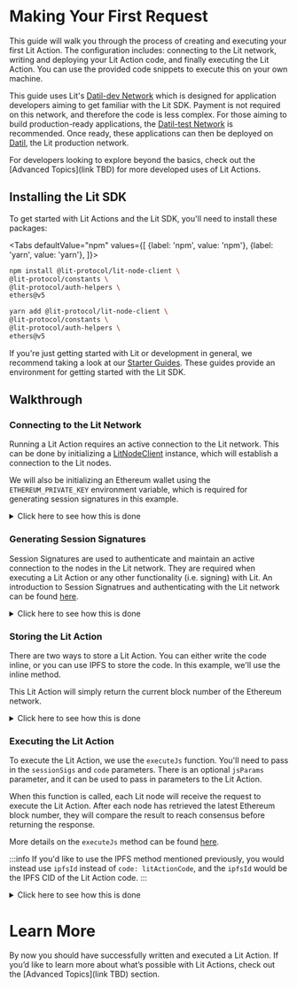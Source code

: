 # Making Your First Request

This guide will walk you through the process of creating and executing your first Lit Action. The configuration includes: connecting to the Lit network, writing and deploying your Lit Action code, and finally executing the Lit Action. You can use the provided code snippets to execute this on your own machine.

This guide uses Lit's [Datil-dev Network](../../learn/overview/how-it-works/lit-networks/testnets.md) which is designed for application developers aiming to get familiar with the Lit SDK. Payment is not required on this network, and therefore the code is less complex. For those aiming to build production-ready applications, the [Datil-test Network](../../learn/overview/how-it-works/lit-networks/testnets.md) is recommended. Once ready, these applications can then be deployed on [Datil](../../learn/overview/how-it-works/lit-networks/mainnets.md), the Lit production network.

For developers looking to explore beyond the basics, check out the [Advanced Topics](link TBD) for more developed uses of Lit Actions.

## Installing the Lit SDK

To get started with Lit Actions and the Lit SDK, you'll need to install these packages:

<Tabs
defaultValue="npm"
values={[
{label: 'npm', value: 'npm'},
{label: 'yarn', value: 'yarn'},
]}>
<TabItem value="npm">

```bash
npm install @lit-protocol/lit-node-client \
@lit-protocol/constants \
@lit-protocol/auth-helpers \
ethers@v5
```

</TabItem>

<TabItem value="yarn">

```bash
yarn add @lit-protocol/lit-node-client \
@lit-protocol/constants \
@lit-protocol/auth-helpers \
ethers@v5
```

</TabItem>
</Tabs>

If you're just getting started with Lit or development in general, we recommend taking a look at our [Starter Guides](https://github.com/LIT-Protocol/developer-guides-code/tree/master/starter-guides). These guides provide an environment for getting started with the Lit SDK.

## Walkthrough

### Connecting to the Lit Network

Running a Lit Action requires an active connection to the Lit network. This can be done by initializing a [LitNodeClient](./connecting-to-lit.md) instance, which will establish a connection to the Lit nodes.

We will also be initializing an Ethereum wallet using the `ETHEREUM_PRIVATE_KEY` environment variable, which is required for generating session signatures in this example.

<details>
<summary>Click here to see how this is done</summary>
<p>

```ts
import { LitNodeClient } from "@lit-protocol/lit-node-client";
import { LitNetwork, LIT_RPC } from "@lit-protocol/constants";
import * as ethers from "ethers";

const litNodeClient = new LitNodeClient({
  litNetwork: LitNetwork.DatilDev,
  debug: false
});
await litNodeClient.connect();

const ethersWallet = new ethers.Wallet(
  process.env.ETHEREUM_PRIVATE_KEY, // Replace with your private key
  new ethers.providers.JsonRpcProvider(LIT_RPC.CHRONICLE_YELLOWSTONE)
);
```

</p>
</details>

### Generating Session Signatures

Session Signatures are used to authenticate and maintain an active connection to the nodes in the Lit network. They are required when executing a Lit Action or any other functionality (i.e. signing) with Lit. An introduction to Session Signatrues and authenticating with the Lit network can be found [here](./authenticating-with-lit.md).
<details>
<summary>Click here to see how this is done</summary>
<p>

```ts
import {
  LitAbility,
  LitActionResource,
  createSiweMessage,
  generateAuthSig,
} from "@lit-protocol/auth-helpers";

const sessionSignatures = await litNodeClient.getSessionSigs({
  chain: "ethereum",
  expiration: new Date(Date.now() + 1000 * 60 * 10).toISOString(), // 10 minutes
  resourceAbilityRequests: [
    {
      resource: new LitActionResource("*"),
      ability: LitAbility.LitActionExecution,
    },
  ],
  authNeededCallback: async ({
    uri,
    expiration,
    resourceAbilityRequests,
  }) => {
    const toSign = await createSiweMessage({
      uri,
      expiration,
      resources: resourceAbilityRequests,
      walletAddress: await ethersWallet.getAddress(),
      nonce: await litNodeClient.getLatestBlockhash(),
      litNodeClient,
    });

    return await generateAuthSig({
      signer: ethersWallet,
      toSign,
    });
  },
});
```
</p>
</details>

### Storing the Lit Action

There are two ways to store a Lit Action. You can either write the code inline, or you can use IPFS to store the code. In this example, we'll use the inline method.

This Lit Action will simply return the current block number of the Ethereum network.
<details>
<summary>Click here to see how this is done</summary>
<p>

```jsx
//@ts-nocheck

const _litActionCode = async () => {
  try {
    const provider = new ethers.providers.JsonRpcProvider("https://ethereum.blockpi.network/v1/rpc/public");
    const blockNumber = await provider.getBlockNumber();
    LitActions.setResponse({ response: "Blocknumber: " + blockNumber });
  } catch (error) {
    LitActions.setResponse({ response: error.message });
  }
};

export const litActionCode = `(${_litActionCode.toString()})();`;
```

</p>
</details>

### Executing the Lit Action

To execute the Lit Action, we use the `executeJs` function. You'll need to pass in the `sessionSigs` and `code` parameters. There is an optional `jsParams` parameter, and it can be used to pass in parameters to the Lit Action. 

When this function is called, each Lit node will receive the request to execute the Lit Action. After each node has retrieved the latest Ethereum block number, they will compare the result to reach consensus before returning the response.

More details on the `executeJs` method can be found [here](https://v6-api-doc-lit-js-sdk.vercel.app/interfaces/types_src.JsonExecutionSdkParams.html).

:::info
If you'd like to use the IPFS method mentioned previously, you would instead use `ipfsId` instead of `code: litActionCode`, and the `ipfsId` would be the IPFS CID of the Lit Action code.
:::

<details>
<summary>Click here to see how this is done</summary>
<p>

```ts
const response = await litNodeClient.executeJs({
    sessionSigs,
    code: litActionCode,
});
```

Response:

```json
{
  success: true,
  signedData: {},
  decryptedData: {},
  claimData: {},
  response: 'Blocknumber: 20879532',
  logs: undefined
}
```
</p>
</details>

# Learn More

By now you should have successfully written and executed a Lit Action. If you’d like to learn more about what’s possible with Lit Actions, check out the [Advanced Topics](link TBD) section.

<FeedbackComponent/>


